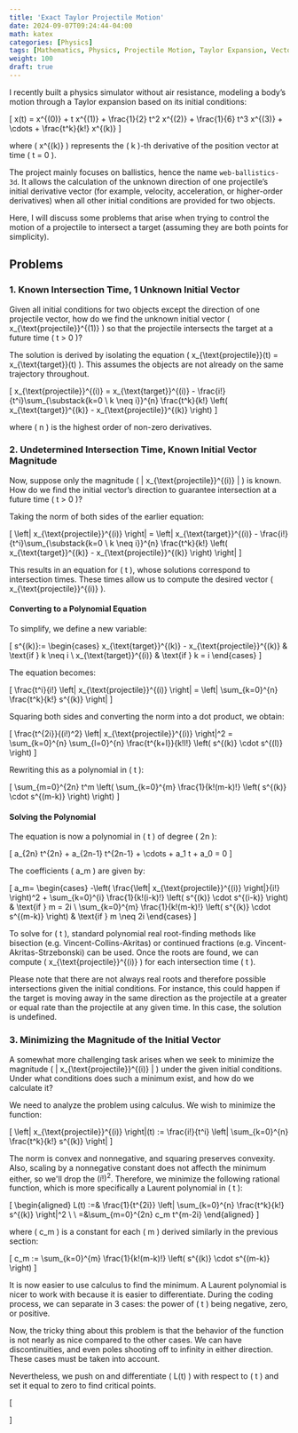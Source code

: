 ```yaml
---
title: 'Exact Taylor Projectile Motion'
date: 2024-09-07T09:24:44-04:00
math: katex
categories: [Physics]
tags: [Mathematics, Physics, Projectile Motion, Taylor Expansion, Vectors]
weight: 100
draft: true
---
```


I recently built a physics simulator without air resistance, modeling a body’s motion through a Taylor expansion based on its initial conditions:

\[
x(t) = x^{(0)} + t x^{(1)} + \frac{1}{2} t^2 x^{(2)} + \frac{1}{6} t^3 x^{(3)} + \cdots + \frac{t^k}{k!} x^{(k)}
\]

where \( x^{(k)} \) represents the \( k \)-th derivative of the position vector at time \( t = 0 \).

The project mainly focuses on ballistics, hence the name `web-ballistics-3d`. It allows the calculation of the unknown direction of one projectile’s initial derivative vector (for example, velocity, acceleration, or higher-order derivatives) when all other initial conditions are provided for two objects.

Here, I will discuss some problems that arise when trying to control the motion of a projectile to intersect a target (assuming they are both points for simplicity).

## Problems
### 1. Known Intersection Time, 1 Unknown Initial Vector

Given all initial conditions for two objects except the direction of one projectile vector, how do we find the unknown initial vector \( x_{\text{projectile}}^{(1)} \) so that the projectile intersects the target at a future time \( t > 0 \)?

The solution is derived by isolating the equation \( x_{\text{projectile}}(t) = x_{\text{target}}(t) \). This assumes the objects are not already on the same trajectory throughout.

\[
x_{\text{projectile}}^{(i)} = x_{\text{target}}^{(i)} - \frac{i!}{t^i}\sum_{\substack{k=0 \\ k \neq i}}^{n} \frac{t^k}{k!} \left( x_{\text{target}}^{(k)} - x_{\text{projectile}}^{(k)} \right)
\]

where \( n \) is the highest order of non-zero derivatives.

### 2. Undetermined Intersection Time, Known Initial Vector Magnitude

Now, suppose only the magnitude \( \| x_{\text{projectile}}^{(i)} \| \) is known. How do we find the initial vector’s direction to guarantee intersection at a future time \( t > 0 \)?

Taking the norm of both sides of the earlier equation:

\[
\left\| x_{\text{projectile}}^{(i)} \right\| = \left\| x_{\text{target}}^{(i)} - \frac{i!}{t^i}\sum_{\substack{k=0 \\ k \neq i}}^{n} \frac{t^k}{k!} \left( x_{\text{target}}^{(k)} - x_{\text{projectile}}^{(k)} \right) \right\|
\]

This results in an equation for \( t \), whose solutions correspond to intersection times. These times allow us to compute the desired vector \( x_{\text{projectile}}^{(i)} \).

#### Converting to a Polynomial Equation

To simplify, we define a new variable:

\[
s^{(k)}:=
\begin{cases}
x_{\text{target}}^{(k)} - x_{\text{projectile}}^{(k)} & \text{if } k \neq i \\
x_{\text{target}}^{(i)} & \text{if } k = i
\end{cases}
\]

The equation becomes:

\[
\frac{t^i}{i!} \left\| x_{\text{projectile}}^{(i)} \right\| = \left\| \sum_{k=0}^{n} \frac{t^k}{k!} s^{(k)} \right\|
\]

Squaring both sides and converting the norm into a dot product, we obtain:

\[
\frac{t^{2i}}{(i!)^2} \left\| x_{\text{projectile}}^{(i)} \right\|^2 = \sum_{k=0}^{n} \sum_{l=0}^{n} \frac{t^{k+l}}{k!l!} \left( s^{(k)} \cdot s^{(l)} \right)
\]

Rewriting this as a polynomial in \( t \):

\[
\sum_{m=0}^{2n} t^m \left( \sum_{k=0}^{m} \frac{1}{k!(m-k)!} \left( s^{(k)} \cdot s^{(m-k)} \right) \right)
\]

#### Solving the Polynomial

The equation is now a polynomial in \( t \) of degree \( 2n \):

\[
a_{2n} t^{2n} + a_{2n-1} t^{2n-1} + \cdots + a_1 t + a_0 = 0
\]

The coefficients \( a_m \) are given by:

\[
a_m=
\begin{cases}
-\left( \frac{\left\| x_{\text{projectile}}^{(i)} \right\|}{i!} \right)^2 + \sum_{k=0}^{i} \frac{1}{k!(i-k)!} \left( s^{(k)} \cdot s^{(i-k)} \right) & \text{if } m = 2i \\
\sum_{k=0}^{m} \frac{1}{k!(m-k)!} \left( s^{(k)} \cdot s^{(m-k)} \right) & \text{if } m \neq 2i
\end{cases}
\]

To solve for \( t \), standard polynomial real root-finding methods like bisection (e.g. Vincent-Collins-Akritas) or continued fractions (e.g. Vincent-Akritas-Strzebonski) can be used. Once the roots are found, we can compute \( x_{\text{projectile}}^{(i)} \) for each intersection time \( t \).

Please note that there are not always real roots and therefore possible intersections given the initial conditions. For instance, this could happen if the target is moving away in the same direction as the projectile at a greater or equal rate than the projectile at any given time. In this case, the solution is undefined.

### 3. Minimizing the Magnitude of the Initial Vector

A somewhat more challenging task arises when we seek to minimize the magnitude \( \| x_{\text{projectile}}^{(i)} \| \) under the given initial conditions. Under what conditions does such a minimum exist, and how do we calculate it?

We need to analyze the problem using calculus. We wish to minimize the function:

\[
\left\| x_{\text{projectile}}^{(i)} \right\|(t) := \frac{i!}{t^i} \left\| \sum_{k=0}^{n} \frac{t^k}{k!} s^{(k)} \right\| 
\]

The norm is convex and nonnegative, and squaring preserves convexity. Also, scaling by a nonnegative constant does not affecth the minimum either, so we'll drop the $(i!)^2$. Therefore, we minimize the following rational function, which is more specifically a Laurent polynomial in \( t \):

\[
\begin{aligned}
 L(t) :=& \frac{1}{t^{2i}} \left\| \sum_{k=0}^{n} \frac{t^k}{k!} s^{(k)} \right\|^2 \\
 \\
 =&\sum_{m=0}^{2n} c_m t^{m-2i}
\end{aligned}
\]

where \( c_m \) is a constant for each \( m \) derived similarly in the previous section:

\[
c_m := \sum_{k=0}^{m} \frac{1}{k!(m-k)!} \left( s^{(k)} \cdot s^{(m-k)} \right)
\]

It is now easier to use calculus to find the minimum. A Laurent polynomial is nicer to work with because it is easier to differentiate. During the coding process, we can separate in 3 cases: the power of \( t \) being negative, zero, or positive.

Now, the tricky thing about this problem is that the behavior of the function is not nearly as nice compared to the other cases. We can have discontinuities, and even poles shooting off to infinity in either direction. These cases must be taken into account. 

Nevertheless, we push on and differentiate \( L(t) \) with respect to \( t \) and set it equal to zero to find critical points.

\[

\]